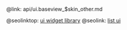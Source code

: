 @link: api/ui.baseview_$skin_other.md

@seolinktop: [ui widget library](https://webix.com)
@seolink: [list ui](https://webix.com/widget/list/)